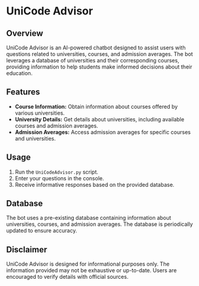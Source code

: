 # UniCode Advisor

## Overview

UniCode Advisor is an AI-powered chatbot designed to assist users with questions related to universities, courses, and admission averages. The bot leverages a database of universities and their corresponding courses, providing information to help students make informed decisions about their education.

## Features

- **Course Information:** Obtain information about courses offered by various universities.
- **University Details:** Get details about universities, including available courses and admission averages.
- **Admission Averages:** Access admission averages for specific courses and universities.

## Usage

1. Run the `UniCodeAdvisor.py` script.
2. Enter your questions in the console.
3. Receive informative responses based on the provided database.

## Database

The bot uses a pre-existing database containing information about universities, courses, and admission averages. The database is periodically updated to ensure accuracy.

## Disclaimer

UniCode Advisor is designed for informational purposes only. The information provided may not be exhaustive or up-to-date. Users are encouraged to verify details with official sources.
